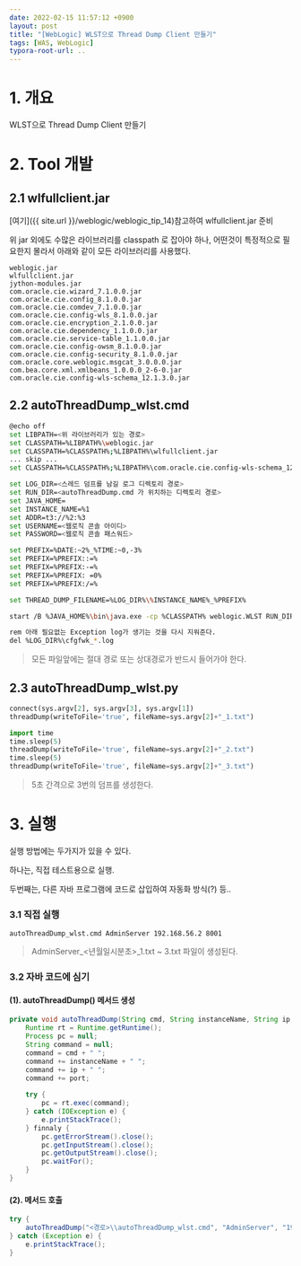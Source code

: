 ```yaml
---
date: 2022-02-15 11:57:12 +0900
layout: post
title: "[WebLogic] WLST으로 Thread Dump Client 만들기"
tags: [WAS, WebLogic]
typora-root-url: ..
---
```



# 1. 개요

WLST으로 Thread Dump Client 만들기



# 2. Tool 개발

## 2.1 wlfullclient.jar

[여기]({{ site.url }}/weblogic/weblogic_tip_14)참고하여 wlfullclient.jar 준비



위 jar 외에도 수많은 라이브러리를 classpath 로 잡아야 하나, 어떤것이 특정적으로 필요한지 몰라서 아래와 같이 모든 라이브러리를 사용했다.



```
weblogic.jar
wlfullclient.jar
jython-modules.jar
com.oracle.cie.wizard_7.1.0.0.jar
com.oracle.cie.config_8.1.0.0.jar
com.oracle.cie.comdev_7.1.0.0.jar
com.oracle.cie.config-wls_8.1.0.0.jar
com.oracle.cie.encryption_2.1.0.0.jar
com.oracle.cie.dependency_1.1.0.0.jar
com.oracle.cie.service-table_1.1.0.0.jar
com.oracle.cie.config-owsm_8.1.0.0.jar
com.oracle.cie.config-security_8.1.0.0.jar
com.oracle.core.weblogic.msgcat_3.0.0.0.jar
com.bea.core.xml.xmlbeans_1.0.0.0_2-6-0.jar
com.oracle.cie.config-wls-schema_12.1.3.0.jar
```



## 2.2 autoThreadDump_wlst.cmd

```bash
@echo off
set LIBPATH=<위 라이브러리가 있는 경로>
set CLASSPATH=%LIBPATH%\weblogic.jar
set CLASSPATH=%CLASSPATH%;%LIBPATH%\wlfullclient.jar
... skip ...
set CLASSPATH=%CLASSPATH%;%LIBPATH%\com.oracle.cie.config-wls-schema_12.1.3.0.jar

set LOG_DIR=<스레드 덤프를 남길 로그 디렉토리 경로>
set RUN_DIR=<autoThreadDump.cmd 가 위치하는 디렉토리 경로>
set JAVA_HOME=
set INSTANCE_NAME=%1
set ADDR=t3://%2:%3
set USERNAME=<웹로직 콘솔 아이디>
set PASSWORD=<웹로직 콘솔 패스워드>

set PREFIX=%DATE:~2%_%TIME:~0,-3%
set PREFIX=%PREFIX::=%
set PREFIX=%PREFIX:-=%
set PREFIX=%PREFIX: =0%
set PREFIX=%PREFIX:/=%

set THREAD_DUMP_FILENAME=%LOG_DIR%\%INSTANCE_NAME%_%PREFIX%

start /B %JAVA_HOME%\bin\java.exe -cp %CLASSPATH% weblogic.WLST RUN_DIR%\autoThreadDump_wlst.py %ADDR% %USERNAME% %PASSWORD% %THREAD_DUMP_FILENAME%

rem 아래 필요없는 Exception log가 생기는 것을 다시 지워준다.
del %LOG_DIR%\cfgfwk_*.log
```

> 모든 파일앞에는 절대 경로 또는 상대경로가 반드시 들어가야 한다.



## 2.3 autoThreadDump_wlst.py

```python
connect(sys.argv[2], sys.argv[3], sys.argv[1])
threadDump(writeToFile='true', fileName=sys.argv[2]+"_1.txt")

import time
time.sleep(5)
threadDump(writeToFile='true', fileName=sys.argv[2]+"_2.txt")
time.sleep(5)
threadDump(writeToFile='true', fileName=sys.argv[2]+"_3.txt")
```

> 5초 간격으로 3번의 덤프를 생성한다.



# 3. 실행

실행 방법에는 두가지가 있을 수 있다.

하나는, 직접 테스트용으로 실행.

두번째는,  다른 자바 프로그램에 코드로 삽입하여 자동화 방식(?) 등..



### 3.1 직접 실행

```
autoThreadDump_wlst.cmd AdminServer 192.168.56.2 8001
```

> AdminServer_<년월일시분초>_1.txt ~ 3.txt 파일이 생성된다.



### 3.2 자바 코드에 심기

#### (1). autoThreadDump() 메서드 생성

```java
private void autoThreadDump(String cmd, String instanceName, String ip, String port) throws IOException, InterruptedException {
	Runtime rt = Runtime.getRuntime();
	Process pc = null;
	String command = null;
	command = cmd + " ";
	command += instanceName + " ";
	command += ip + " ";
	command += port;
	
	try {
		pc = rt.exec(command);
	} catch (IOException e) {
		e.printStackTrace();
	} finnaly {
		pc.getErrorStream().close();
		pc.getInputStream().close();
		pc.getOutputStream().close();
		pc.waitFor();
	}
}
```



#### (2). 메서드 호출

```java
try {
	autoThreadDump("<경로>\\autoThreadDump_wlst.cmd", "AdminServer", "192.168.56.2", "8001");
} catch (Exception e) {
	e.printStackTrace();
}
```

